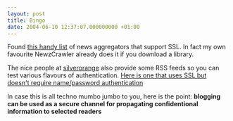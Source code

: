 ```yaml
---
layout: post
title: Bingo
date: 2004-06-10 12:37:07.000000000 +01:00
---
```

Found <a href="https://labs.silverorange.com/archives/2003/july/privaterss">this handy list</a> of news aggregators that support SSL. In fact my own favourite NewzCrawler already does it if you download a library.

The nice people at <a href="https://labs.silverorange.com/">silverorange</a> also provide some RSS feeds so you can test various flavours of authentication. <a href="https://secure3.silverorange.com/rsstest/rss_with_ssl.xml">Here is one that uses SSL but doesn't require name/password authentication</a>

In case this is all techno mumbo jumbo to you, here is the point: <strong>blogging can be used as a secure channel for propagating confidentional information to selected readers</strong>
